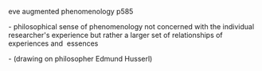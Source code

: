 eve augmented phenomenology p585

  

\- philosophical sense of phenomenology not concerned with the individual
researcher's experience but rather a larger set of relationships of
experiences and  essences

  

\- \(drawing on philosopher Edmund Husserl\)

